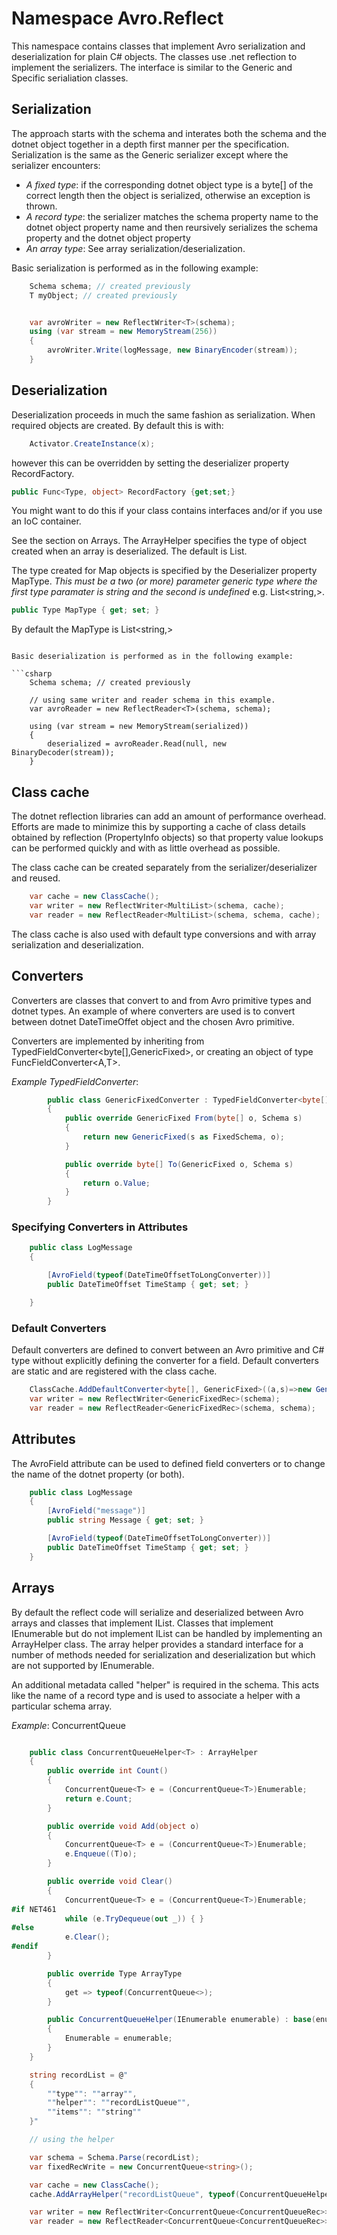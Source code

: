 # Namespace Avro.Reflect

This namespace contains classes that implement Avro serialization and deserialization for plain C# objects. The classes use .net reflection to implement the serializers. The interface is similar to the Generic and Specific serialiation classes.

## Serialization

The approach starts with the schema and interates both the schema and the dotnet object together in a depth first manner per the specification. Serialization is the same as the Generic serializer except where the serializer encounters:
- *A fixed type*: if the corresponding dotnet object type is a byte[] of the correct length then the object is serialized, otherwise an exception is thrown.
- *A record type*: the serializer matches the schema property name to the dotnet object property name and then reursively serializes the schema property and the dotnet object property
- *An array type*: See array serialization/deserialization.

Basic serialization is performed as in the following example:

```csharp
    Schema schema; // created previously
    T myObject; // created previously


    var avroWriter = new ReflectWriter<T>(schema);
    using (var stream = new MemoryStream(256))
    {
        avroWriter.Write(logMessage, new BinaryEncoder(stream));
    }
```

## Deserialization

Deserialization proceeds in much the same fashion as serialization. When required objects are created. By default this is with:
```csharp
    Activator.CreateInstance(x);
```
however this can be overridden by setting the deserializer property RecordFactory. 
```csharp
public Func<Type, object> RecordFactory {get;set;}
```
You might want to do this if your class contains interfaces and/or if you use an IoC container.

See the section on Arrays. The ArrayHelper specifies the type of object created when an array is deserialized. The default is List<T>.

The type created for Map objects is specified by the Deserializer property MapType. *This must be a two (or more) parameter generic type where the first type paramater is string and the second is undefined* e.g. List<string,>. 
```csharp
public Type MapType { get; set; }
```
By default the MapType is List<string,>
```

Basic deserialization is performed as in the following example:

```csharp
    Schema schema; // created previously

    // using same writer and reader schema in this example.
    var avroReader = new ReflectReader<T>(schema, schema);

    using (var stream = new MemoryStream(serialized))
    {
        deserialized = avroReader.Read(null, new BinaryDecoder(stream));
    }
```

## Class cache

The dotnet reflection libraries can add an amount of performance overhead. Efforts are made to minimize this by supporting a cache of class details obtained by reflection (PropertyInfo objects) so that property value lookups can be performed quickly and with as little overhead as possible. 

The class cache can be created separately from the serializer/deserializer and reused.

```csharp
    var cache = new ClassCache();
    var writer = new ReflectWriter<MultiList>(schema, cache);
    var reader = new ReflectReader<MultiList>(schema, schema, cache);
```
The class cache is also used with default type conversions and with array serialization and deserialization.

## Converters

Converters are classes that convert to and from Avro primitive types and dotnet types. An example of where converters are used is to convert between dotnet DateTimeOffet object and the chosen Avro primitive. 

Converters are implemented by inheriting from TypedFieldConverter<byte[],GenericFixed>, or creating an object of type FuncFieldConverter<A,T>.

_Example TypedFieldConverter_:

```csharp
        public class GenericFixedConverter : TypedFieldConverter<byte[],GenericFixed>
        {
            public override GenericFixed From(byte[] o, Schema s)
            {
                return new GenericFixed(s as FixedSchema, o);
            }

            public override byte[] To(GenericFixed o, Schema s)
            {
                return o.Value;
            }
        }
```

### Specifying Converters in Attributes

```csharp
    public class LogMessage
    {

        [AvroField(typeof(DateTimeOffsetToLongConverter))]
        public DateTimeOffset TimeStamp { get; set; }

    }
```

### Default Converters

Default converters are defined to convert between an Avro primitive and C# type without explicitly defining the converter for a field. Default converters are static and are registered with the class cache.

```csharp
    ClassCache.AddDefaultConverter<byte[], GenericFixed>((a,s)=>new GenericFixed(s as FixedSchema, a), (p,s)=>p.Value);
    var writer = new ReflectWriter<GenericFixedRec>(schema);
    var reader = new ReflectReader<GenericFixedRec>(schema, schema);

```
## Attributes

The AvroField attribute can be used to defined field converters or to change the name of the dotnet property (or both).

```csharp
    public class LogMessage
    {
        [AvroField("message")]
        public string Message { get; set; }

        [AvroField(typeof(DateTimeOffsetToLongConverter))]
        public DateTimeOffset TimeStamp { get; set; }
    }
```

## Arrays

By default the reflect code will serialize and deserialized between Avro arrays and classes that implement IList. Classes that implement IEnumerable but do not implement IList can be handled by implementing an ArrayHelper class. The array helper provides a standard interface for a number of methods needed for serialization and deserialization but which are not supported by IEnumerable.

An additional metadata called "helper" is required in the schema. This acts like the name of a record type and is used to associate a helper with a particular schema array. 

_Example_: ConcurrentQueue


```csharp

    public class ConcurrentQueueHelper<T> : ArrayHelper
    {
        public override int Count()
        {
            ConcurrentQueue<T> e = (ConcurrentQueue<T>)Enumerable;
            return e.Count;
        }

        public override void Add(object o)
        {
            ConcurrentQueue<T> e = (ConcurrentQueue<T>)Enumerable;
            e.Enqueue((T)o);
        }

        public override void Clear()
        {
            ConcurrentQueue<T> e = (ConcurrentQueue<T>)Enumerable;
#if NET461
            while (e.TryDequeue(out _)) { }
#else
            e.Clear();
#endif
        }

        public override Type ArrayType
        {
            get => typeof(ConcurrentQueue<>);
        }

        public ConcurrentQueueHelper(IEnumerable enumerable) : base(enumerable)
        {
            Enumerable = enumerable;
        }
    }

    string recordList = @"
    {
        ""type"": ""array"",
        ""helper"": ""recordListQueue"",
        ""items"": ""string""
    }"

    // using the helper

    var schema = Schema.Parse(recordList);
    var fixedRecWrite = new ConcurrentQueue<string>();

    var cache = new ClassCache();
    cache.AddArrayHelper("recordListQueue", typeof(ConcurrentQueueHelper<string>));

    var writer = new ReflectWriter<ConcurrentQueue<ConcurrentQueueRec>>(schema, cache);
    var reader = new ReflectReader<ConcurrentQueue<ConcurrentQueueRec>>(schema, schema, cache);

```
